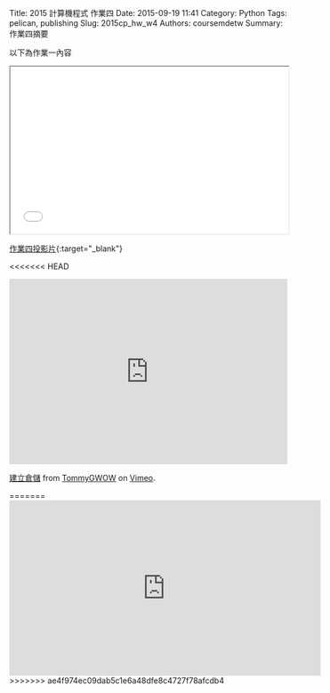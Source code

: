 Title: 2015 計算機程式 作業四
Date: 2015-09-19 11:41
Category: Python
Tags: pelican, publishing
Slug: 2015cp_hw_w4
Authors: coursemdetw
Summary: 作業四摘要

以下為作業一內容

<iframe src="40423137_cp_w4_p.html" width="500" height="300"></iframe>

[作業四投影片](40423137_cp_w4_p.html){:target="_blank"}


<<<<<<< HEAD
<iframe src="https://player.vimeo.com/video/146005325" width="500" height="333" frameborder="0" webkitallowfullscreen mozallowfullscreen allowfullscreen></iframe> <p><a href="https://vimeo.com/146005325">建立倉儲</a> from <a href="https://vimeo.com/user45109608">TommyGWOW</a> on <a href="https://vimeo.com">Vimeo</a>.</p>
=======
<iframe width="560" height="315" src="https://www.youtube.com/embed/vNoKguSdy4Y" frameborder="0" allowfullscreen></iframe>
>>>>>>> ae4f974ec09dab5c1e6a48dfe8c4727f78afcdb4
